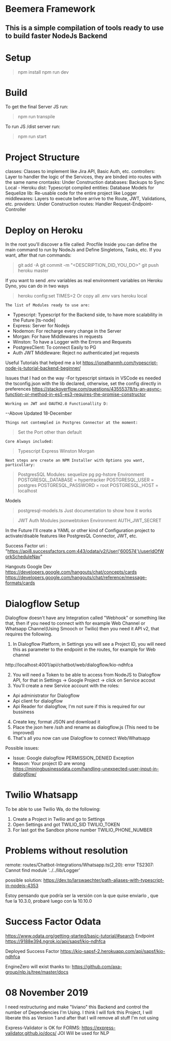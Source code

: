 # Beemera Framework
## This is a simple compilation of tools ready to use to build faster NodeJs Backend


# Setup
> npm install
> npm run dev

# Build

To get the final Server JS run:
> npm run transpile

To run JS /dist server run:
> npm run start

# Project Structure
classes: Classes to implement like Jira API, Basic Auth, etc.
controllers: Layer to handler the logic of the Services, they are binded into routes with the same name
crontasks: Under Construction
databases: Backups to Sync Local - Heroku
dist: Typescript compiled
entities: Database Models for Sequelize
lib: Re-usable code for the entire project like Logger
middlewares: Layers to execute before arrive to the Route, JWT, Validations, etc.
providers: Under Construction
routes: Handler Request-Endpoint-Controller

# Deploy on Heroku
In the root you'll discover a file called: Procfile 
Inside you can define the main command to run by NodeJs and Define Singletons, Tasks, etc. If you want, after that run commands:
> git add -A
> git commit -m "<DESCRIPTION_DID_YOU_DO>"
> git push heroku master

If you want to send .env variables as real environment variables on Heroku Dyno, you can do in two ways
> heroku config:set TIMES=2
Or copy all .env vars
> heroku local


`The list of Modules ready to use are:`
- Typescript: Typescript for the Backend side, to have more scalability in the Future [ts-node]
- Express: Server for Nodejs
- Nodemon: For recharge every change in the Server
- Morgan: For have Middlewares in requests
- Winston: To have a Logger with the Errors and Requests
- PostgresClient: To connect Easily to PG
- Auth JWT Middleware: Reject no authenticated jwt requests

Useful Tutorials that helped me a lot
https://jonathanmh.com/typescript-node-js-tutorial-backend-beginner/

Issues that I had on the way
-For typescript sintaxis in VSCode es needed the tsconfig.json with the lib declared, otherwise, set the config directly in preferences 
https://stackoverflow.com/questions/43555378/ts-an-async-function-or-method-in-es5-es3-requires-the-promise-constructor

`Working on JWT and OAUTH2.0 Functionallity D:`

--Above Updated 18-December


`Things not contempled in Postgres Connector at the moment:`
> Set the Port other than default


`Core Always included:`
> Typescript
> Express
> Winston
> Morgan


`Next steps are create an NPM Installer with Options you want, particullary:`
> PostgresSQL 
  Modules:
  > sequelize
  > pg
  > pg-hstore
  Environment
  > POSTGRESQL_DATABASE = hypertracker
  > POSTGRESQL_USER = postgres
  > POSTGRESQL_PASSWORD = root
  > POSTGRESQL_HOST = localhost

  Models
  >postgresql-models.ts Just documentation to show how it works

> JWT Auth
  Modules
  > jsonwebtoken
  Environment
  > AUTH_JWT_SECRET

  In the Future I'll create a YAML or other kind of Configuration project to activate/disable features like PostgresQL Connector, JWT, etc.



  Success Factor
   uri : "https://api8.successfactors.com:443/odata/v2/User('600574')/userIdOfWorkScheduleNav"



Hangouts Google Dev
  https://developers.google.com/hangouts/chat/concepts/cards
  https://developers.google.com/hangouts/chat/reference/message-formats/cards

# Dialogflow Setup
Dialogflow doesn't have any Integration called "Webhook" or something like that, then if you need to connect with for example Web Channel or Whatsapp Channel(Using Smooch or Twilio) then you need it API v2, that requires the following.

1. In Dialogflow Platform, in Settings you will see a Project ID, you will need this as parameter to the endpoint in the routes, for example for Web channel

http://localhost:4001/api/chatbot/web/dialogflow/kio-ndhfca

2. You will need a Token to be able to access from NodeJS to Dialogflow API, for that in Settings -> Google Project -> click on Service accout
3. You'll create a new Service account with the roles:
- Api administrator for Dialogflow
- Api client for dialogflow
- Api Reader for dialogflow, I'm not sure if this is required for our bussiness

4. Create key, format JSON and download it
5. Place the json here /ssh and rename as dialogflow.js (This need to be improved)
6. That's all you now can use Dialogflow to connect Web/Whatsapp

Possible issues:
- Issue: Google dialogflow PERMISSION_DENIED Exception
- Reason: Your project ID are wrong
https://miningbusinessdata.com/handling-unexpected-user-input-in-dialogflow/
# Twilio Whatsapp

To be able to use Twilio Wa, do the following:
1. Create a Project in Twilio and go to Settings
2. Open Settings and got
  TWILIO_SID
  TWILIO_TOKEN
3. For last got the Sandbox phone number
  TWILIO_PHONE_NUMBER


# Problems without resolution
remote:  routes/Chatbot-Integrations/Whatsapp.ts(2,20): error TS2307: Cannot find module '../../lib/Logger'

possible solution: https://dev.to/larswaechter/path-aliases-with-typescript-in-nodejs-4353

Estoy pensando que podría ser la versión con la que quise enviarlo , que fue la 10.3.0, probaré luego con la 10.10.0


# Success Factor Odata
https://www.odata.org/getting-started/basic-tutorial/#search
Endpoint
https://9188e394.ngrok.io/api/sapsf/kio-ndhfca



Deployed Success Factor
https://kio-sapsf-2.herokuapp.com/api/sapsf/kio-ndhfca


EngineZero will exist thanks to:
https://github.com/axa-group/nlp.js/tree/master/docs


# 08 November 2019
I need restructuring and make "liviano" this Backend and control the number of Dependencies I'm Using. I think I will fork this Project, I will liberate this as Version 1 and after that I will remove all stuff I'm not using

Express-Validator is OK for FORMS: https://express-validator.github.io/docs/
JOI Will be used for NLP
